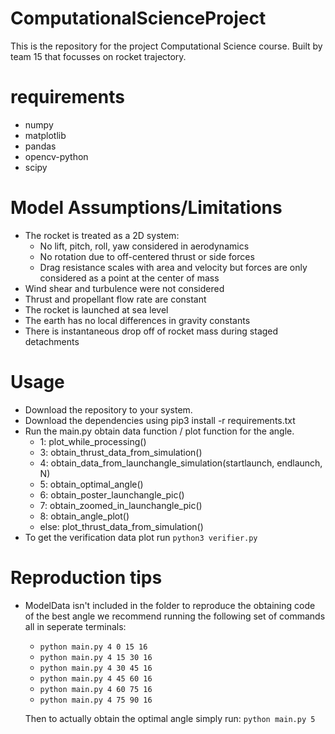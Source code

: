 # ComputationalScienceProject
This is the repository for the project Computational Science course. Built by team 15 that focusses on rocket trajectory.

# requirements
- numpy
- matplotlib
- pandas
- opencv-python
- scipy

# Model Assumptions/Limitations
- The rocket is treated as a 2D system:
  - No lift, pitch, roll, yaw considered in aerodynamics
  - No rotation due to off-centered thrust or side forces
  - Drag resistance scales with area and velocity but forces are only considered as a point at the center of mass
- Wind shear and turbulence were not considered
- Thrust and propellant flow rate are constant
- The rocket is launched at sea level
- The earth has no local differences in gravity constants
- There is instantaneous drop off of rocket mass during staged detachments

# Usage
- Download the repository to your system.
- Download the dependencies using pip3 install -r requirements.txt
- Run the main.py obtain data function / plot function for the angle.
  - 1:
        plot_while_processing()
  - 3:
        obtain_thrust_data_from_simulation()
  - 4:
        obtain_data_from_launchangle_simulation(startlaunch, endlaunch, N)
  - 5:
        obtain_optimal_angle()
  - 6:
        obtain_poster_launchangle_pic()
  - 7:
        obtain_zoomed_in_launchangle_pic()
  - 8:
        obtain_angle_plot()
  - else:
        plot_thrust_data_from_simulation()
- To get the verification data plot run ```python3 verifier.py``` 

# Reproduction tips
- ModelData isn't included in the folder to reproduce the obtaining
  code of the best angle we recommend running the following set of commands
  all in seperate terminals:
  - ```python main.py 4 0 15 16```
  - ```python main.py 4 15 30 16```
  - ```python main.py 4 30 45 16```
  - ```python main.py 4 45 60 16```
  - ```python main.py 4 60 75 16```
  - ```python main.py 4 75 90 16```

  Then to actually obtain the optimal angle simply run:
  ```python main.py 5```

